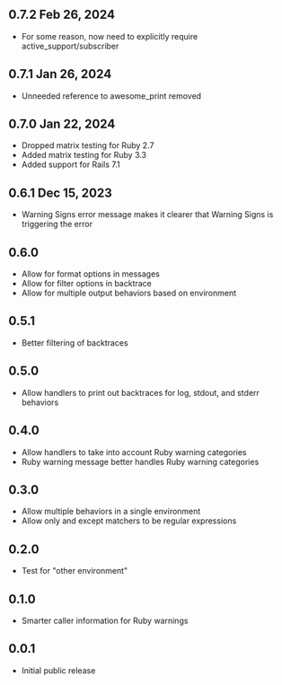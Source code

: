 ## 0.7.2 Feb 26, 2024

* For some reason, now need to explicitly require active_support/subscriber

## 0.7.1 Jan 26, 2024

* Unneeded reference to awesome_print removed

## 0.7.0 Jan 22, 2024

* Dropped matrix testing for Ruby 2.7
* Added matrix testing for Ruby 3.3
* Added support for Rails 7.1

## 0.6.1 Dec 15, 2023

* Warning Signs error message makes it clearer that Warning Signs is 
  triggering the error

## 0.6.0

* Allow for format options in messages
* Allow for filter options in backtrace
* Allow for multiple output behaviors based on environment

## 0.5.1

* Better filtering of backtraces 

## 0.5.0

* Allow handlers to print out backtraces for log, stdout, and stderr behaviors

## 0.4.0

* Allow handlers to take into account Ruby warning categories
* Ruby warning message better handles Ruby warning categories

## 0.3.0

* Allow multiple behaviors in a single environment
* Allow only and except matchers to be regular expressions

## 0.2.0

* Test for "other environment"

## 0.1.0

* Smarter caller information for Ruby warnings

## 0.0.1

* Initial public release
